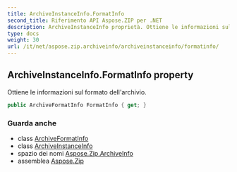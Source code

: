 ```yaml
---
title: ArchiveInstanceInfo.FormatInfo
second_title: Riferimento API Aspose.ZIP per .NET
description: ArchiveInstanceInfo proprietà. Ottiene le informazioni sul formato dellarchivio.
type: docs
weight: 30
url: /it/net/aspose.zip.archiveinfo/archiveinstanceinfo/formatinfo/
---
```

## ArchiveInstanceInfo.FormatInfo property

Ottiene le informazioni sul formato dell'archivio.

```csharp
public ArchiveFormatInfo FormatInfo { get; }
```

### Guarda anche

* class [ArchiveFormatInfo](../../archiveformatinfo/)
* class [ArchiveInstanceInfo](../)
* spazio dei nomi [Aspose.Zip.ArchiveInfo](../../archiveinstanceinfo/)
* assemblea [Aspose.Zip](../../../)


